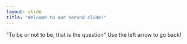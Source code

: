 ```yaml
---
layout: slide
title: "Welcome to our second slide!"
---
```

"To be or not to be, that is the question"
Use the left arrow to go back!
